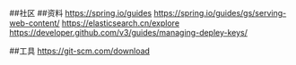 ##社区
##资料
https://spring.io/guides
https://spring.io/guides/gs/serving-web-content/
https://elasticsearch.cn/explore
https://developer.github.com/v3/guides/managing-depley-keys/

##工具
https://git-scm.com/download